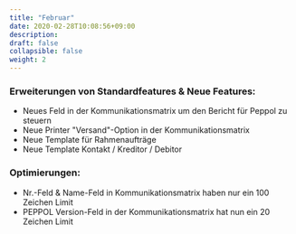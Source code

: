 ```yaml
---
title: "Februar"
date: 2020-02-28T10:08:56+09:00
description: 
draft: false
collapsible: false
weight: 2
---
```

### Erweiterungen von Standardfeatures & Neue Features:
- Neues Feld in der Kommunikationsmatrix um den Bericht für Peppol zu steuern
- Neue Printer "Versand"-Option in der Kommunikationsmatrix
- Neue Template für Rahmenaufträge
- Neue Template Kontakt / Kreditor / Debitor

### Optimierungen:
- Nr.-Feld & Name-Feld in Kommunikationsmatrix haben nur ein 100 Zeichen Limit
- PEPPOL Version-Feld in der Kommunikationsmatrix hat nun ein 20 Zeichen Limit